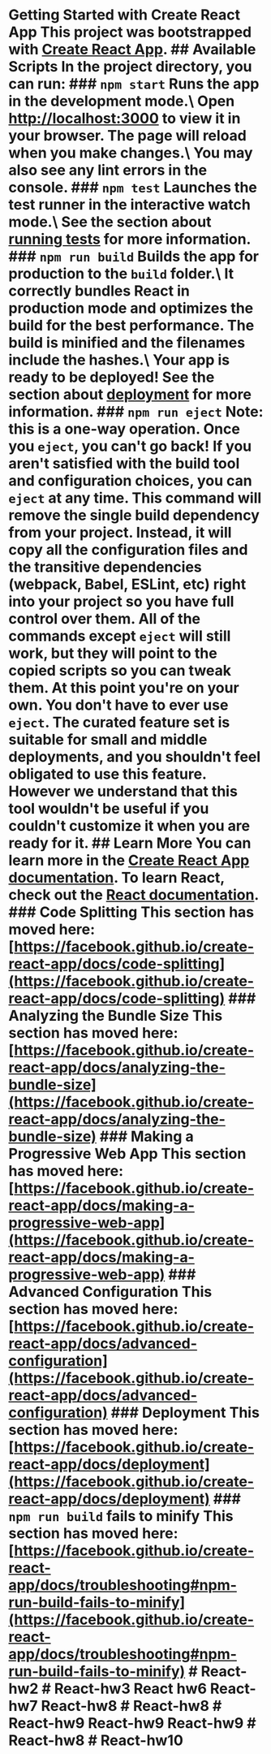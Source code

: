 # Getting Started with Create React App This project was bootstrapped with [Create React App](https://github.com/facebook/create-react-app). ## Available Scripts In the project directory, you can run: ### `npm start` Runs the app in the development mode.\ Open [http://localhost:3000](http://localhost:3000) to view it in your browser. The page will reload when you make changes.\ You may also see any lint errors in the console. ### `npm test` Launches the test runner in the interactive watch mode.\ See the section about [running tests](https://facebook.github.io/create-react-app/docs/running-tests) for more information. ### `npm run build` Builds the app for production to the `build` folder.\ It correctly bundles React in production mode and optimizes the build for the best performance. The build is minified and the filenames include the hashes.\ Your app is ready to be deployed! See the section about [deployment](https://facebook.github.io/create-react-app/docs/deployment) for more information. ### `npm run eject` **Note: this is a one-way operation. Once you `eject`, you can't go back!** If you aren't satisfied with the build tool and configuration choices, you can `eject` at any time. This command will remove the single build dependency from your project. Instead, it will copy all the configuration files and the transitive dependencies (webpack, Babel, ESLint, etc) right into your project so you have full control over them. All of the commands except `eject` will still work, but they will point to the copied scripts so you can tweak them. At this point you're on your own. You don't have to ever use `eject`. The curated feature set is suitable for small and middle deployments, and you shouldn't feel obligated to use this feature. However we understand that this tool wouldn't be useful if you couldn't customize it when you are ready for it. ## Learn More You can learn more in the [Create React App documentation](https://facebook.github.io/create-react-app/docs/getting-started). To learn React, check out the [React documentation](https://reactjs.org/). ### Code Splitting This section has moved here: [https://facebook.github.io/create-react-app/docs/code-splitting](https://facebook.github.io/create-react-app/docs/code-splitting) ### Analyzing the Bundle Size This section has moved here: [https://facebook.github.io/create-react-app/docs/analyzing-the-bundle-size](https://facebook.github.io/create-react-app/docs/analyzing-the-bundle-size) ### Making a Progressive Web App This section has moved here: [https://facebook.github.io/create-react-app/docs/making-a-progressive-web-app](https://facebook.github.io/create-react-app/docs/making-a-progressive-web-app) ### Advanced Configuration This section has moved here: [https://facebook.github.io/create-react-app/docs/advanced-configuration](https://facebook.github.io/create-react-app/docs/advanced-configuration) ### Deployment This section has moved here: [https://facebook.github.io/create-react-app/docs/deployment](https://facebook.github.io/create-react-app/docs/deployment) ### `npm run build` fails to minify This section has moved here: [https://facebook.github.io/create-react-app/docs/troubleshooting#npm-run-build-fails-to-minify](https://facebook.github.io/create-react-app/docs/troubleshooting#npm-run-build-fails-to-minify) # React-hw2 # React-hw3 React hw6 React-hw7 React-hw8 # React-hw8 # React-hw9 React-hw9 React-hw9 # React-hw8 # React-hw10